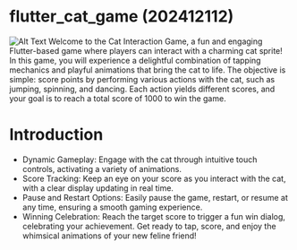 # flutter_cat_game (202412112)
![Alt Text](https://i.ibb.co/wsCxPtP/flutter-cat.gif)
Welcome to the Cat Interaction Game, a fun and engaging Flutter-based game where players can interact with a charming cat sprite! 
In this game, you will experience a delightful combination of tapping mechanics and playful animations that bring the cat to life.
The objective is simple: score points by performing various actions with the cat, such as jumping, spinning, and dancing. 
Each action yields different scores, and your goal is to reach a total score of 1000 to win the game.
# Introduction

- Dynamic Gameplay: Engage with the cat through intuitive touch controls, activating a variety of animations.
- Score Tracking: Keep an eye on your score as you interact with the cat, with a clear display updating in real time.
- Pause and Restart Options: Easily pause the game, restart, or resume at any time, ensuring a smooth gaming experience.
- Winning Celebration: Reach the target score to trigger a fun win dialog, celebrating your achievement.
Get ready to tap, score, and enjoy the whimsical animations of your new feline friend!

